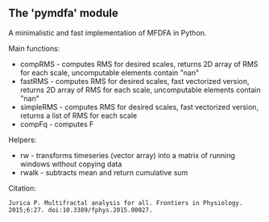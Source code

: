 The 'pymdfa' module
-------------------
A minimalistic and fast implementation of MFDFA in Python. 

Main functions:
 
 * compRMS - computes RMS for desired scales, returns 2D array of RMS for each scale, uncomputable elements contain "nan"
 * fastRMS - computes RMS for desired scales, fast vectorized version, returns 2D array of RMS for each scale, uncomputable elements contain "nan"
 * simpleRMS - computes RMS for desired scales, fast vectorized version, returns a list of RMS for each scale
 * compFq - computes F
 
Helpers:

* rw - transforms timeseries (vector array) into a matrix of running windows without copying data
* rwalk - subtracts mean and return cumulative sum

Citation:

    Jurica P. Multifractal analysis for all. Frontiers in Physiology. 2015;6:27. doi:10.3389/fphys.2015.00027.

